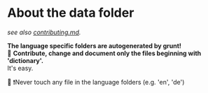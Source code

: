 About the data folder
================================

*see also [contributing.md](https://github.com/redaktor/nlp_compromise/blob/master/contributing.md).*

**The language specific folders are autogenerated by grunt!**<br>
:pencil: **Contribute, change and document only the files beginning with 'dictionary'.**<br>
It's easy.


:lock_with_ink_pen: :exclamation:Never touch any file in the language folders (e.g. 'en', 'de') 

